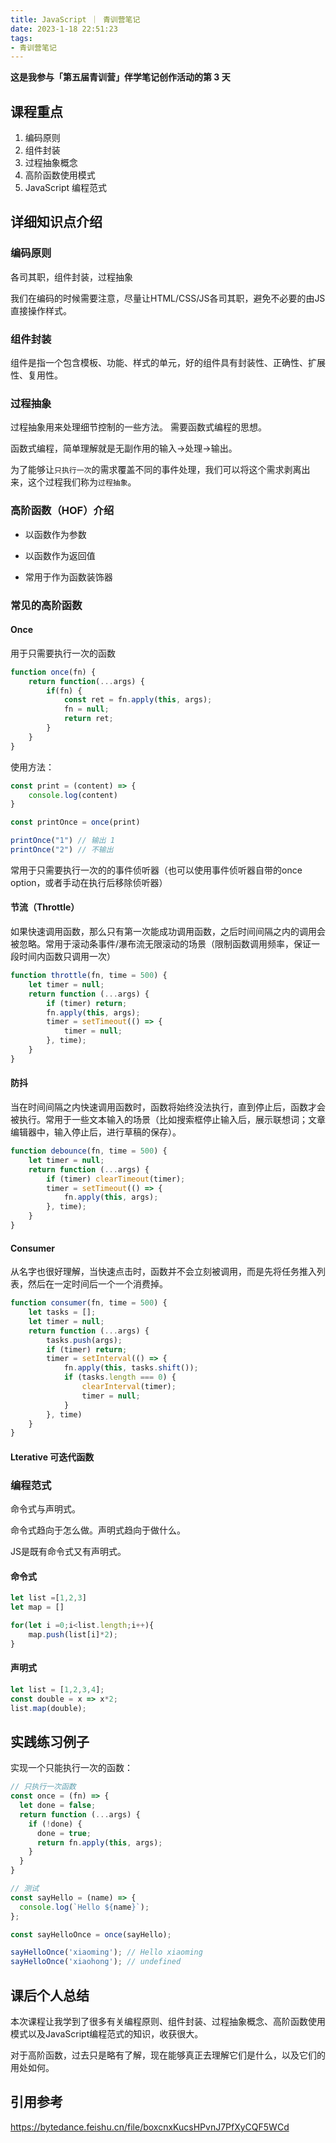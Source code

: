 ```yaml
---
title: JavaScript ｜ 青训营笔记
date: 2023-1-18 22:51:23
tags: 
- 青训营笔记
---
```

**这是我参与「第五届青训营」伴学笔记创作活动的第 3 天**

## 课程重点

1. 编码原则
2. 组件封装
3. 过程抽象概念
4. 高阶函数使用模式
5. JavaScript 编程范式

## 详细知识点介绍

### 编码原则

各司其职，组件封装，过程抽象

我们在编码的时候需要注意，尽量让HTML/CSS/JS各司其职，避免不必要的由JS直接操作样式。

### 组件封装

组件是指一个包含模板、功能、样式的单元，好的组件具有封装性、正确性、扩展性、复用性。 

### 过程抽象

过程抽象用来处理细节控制的一些方法。 需要函数式编程的思想。

函数式编程，简单理解就是无副作用的输入->处理->输出。

为了能够让`只执行一次`的需求覆盖不同的事件处理，我们可以将这个需求剥离出来，这个过程我们称为`过程抽象`。

### 高阶函数（HOF）介绍

- 以函数作为参数

- 以函数作为返回值

- 常用于作为函数装饰器

### 常见的高阶函数

#### Once

用于只需要执行一次的函数

```js
function once(fn) {
    return function(...args) {
        if(fn) {
            const ret = fn.apply(this, args);
            fn = null;
            return ret;
        }
    }
}
```

使用方法：

```js
const print = (content) => {
    console.log(content)
}

const printOnce = once(print)

printOnce("1") // 输出 1
printOnce("2") // 不输出
```

常用于只需要执行一次的的事件侦听器（也可以使用事件侦听器自带的once option，或者手动在执行后移除侦听器）

#### 节流（Throttle）

如果快速调用函数，那么只有第一次能成功调用函数，之后时间间隔之内的调用会被忽略。常用于滚动条事件/瀑布流无限滚动的场景（限制函数调用频率，保证一段时间内函数只调用一次）

```js
function throttle(fn, time = 500) {
    let timer = null;
    return function (...args) {
        if (timer) return;
        fn.apply(this, args);
        timer = setTimeout(() => {
            timer = null;
        }, time);
    }
}
```

#### 防抖

当在时间间隔之内快速调用函数时，函数将始终没法执行，直到停止后，函数才会被执行。常用于一些文本输入的场景（比如搜索框停止输入后，展示联想词；文章编辑器中，输入停止后，进行草稿的保存）。

```js
function debounce(fn, time = 500) {
    let timer = null;
    return function (...args) {
        if (timer) clearTimeout(timer);
        timer = setTimeout(() => {
            fn.apply(this, args);
        }, time);
    }
}
```



#### Consumer

从名字也很好理解，当快速点击时，函数并不会立刻被调用，而是先将任务推入列表，然后在一定时间后一个一个消费掉。

```js
function consumer(fn, time = 500) {
    let tasks = [];
    let timer = null;
    return function (...args) {
        tasks.push(args);
        if (timer) return;
        timer = setInterval(() => {
            fn.apply(this, tasks.shift());
            if (tasks.length === 0) {
                clearInterval(timer);
                timer = null;
            }
        }, time)
    }
}
```

#### Lterative 可迭代函数

### 编程范式

命令式与声明式。

命令式趋向于怎么做。声明式趋向于做什么。

JS是既有命令式又有声明式。

#### 命令式

```js
let list =[1,2,3]
let map = []

for(let i =0;i<list.length;i++){
    map.push(list[i]*2);
}
```

#### 声明式

```js
let list = [1,2,3,4];
const double = x => x*2;
list.map(double);
```

## 实践练习例子

实现一个只能执行一次的函数：

```js
// 只执行一次函数
const once = (fn) => {
  let done = false;
  return function (...args) {
    if (!done) {
      done = true;
      return fn.apply(this, args);
    }
  }
}

// 测试
const sayHello = (name) => {
  console.log(`Hello ${name}`);
};

const sayHelloOnce = once(sayHello);

sayHelloOnce('xiaoming'); // Hello xiaoming
sayHelloOnce('xiaohong'); // undefined
```



## 课后个人总结

​	本次课程让我学到了很多有关编程原则、组件封装、过程抽象概念、高阶函数使用模式以及JavaScript编程范式的知识，收获很大。 	

​	对于高阶函数，过去只是略有了解，现在能够真正去理解它们是什么，以及它们的用处如何。



## 引用参考

https://bytedance.feishu.cn/file/boxcnxKucsHPvnJ7PfXyCQF5WCd